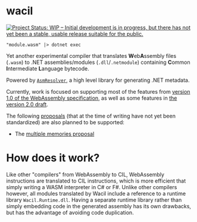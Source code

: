# wacil
[![Project Status: WIP – Initial development is in progress, but there has not yet been a stable, usable release suitable for the public.](https://www.repostatus.org/badges/latest/wip.svg)](https://www.repostatus.org/#wip)
```F#
"module.wasm" |> dotnet exec
```

Yet another experimental compiler that translates **W**eb**A**ssembly files (`.wasm`) to .NET assemblies/modules (`.dll`/`.netmodule`) containing **C**ommon **I**ntermediate **L**anguage bytecode.

Powered by [`AsmResolver`](https://github.com/Washi1337/AsmResolver/), a high level library for generating .NET metadata.

Currently, work is focused on supporting most of the features from [version 1.0 of the WebAssembly specification](https://www.w3.org/TR/wasm-core-1/), as well as some features in [the version 2.0 draft](https://www.w3.org/TR/wasm-core-2/).

The following [proposals](https://github.com/WebAssembly/proposals) (that at the time of writing have not yet been standardized) are also planned to be supported:

- The [multiple memories proposal](https://github.com/WebAssembly/multi-memory)

# How does it work?
Like other "compilers" from WebAssembly to CIL, WebAssembly instructions are translated to CIL instructions, which is more efficient that simply writing a WASM interpreter in C# or F#. Unlike other compilers however, all modules translated by Wacil include a reference to a runtime library `Wacil.Runtime.dll`. Having a separate runtime library rather than simply embedding code in the generated assembly has its own drawbacks, but has the advantage of avoiding code duplication.
